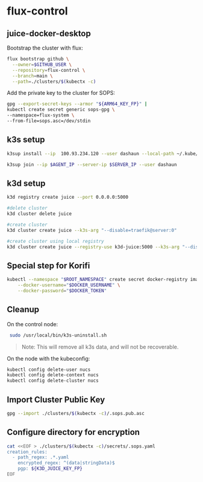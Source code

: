 # flux-control

## juice-docker-desktop

Bootstrap the cluster with flux:
```bash
flux bootstrap github \
  --owner=$GITHUB_USER \
  --repository=flux-control \
  --branch=main \
  --path=./clusters/$(kubectx -c)
```

Add the private key to the cluster for SOPS:
```bash
gpg --export-secret-keys --armor "${ARM64_KEY_FP}" |
kubectl create secret generic sops-gpg \
--namespace=flux-system \
--from-file=sops.asc=/dev/stdin
```

## k3s setup

```bash
k3sup install --ip  100.93.234.120 --user dashaun --local-path ~/.kube/config --merge --k3s-extra-args '--disable traefik' --context arm64

k3sup join --ip $AGENT_IP --server-ip $SERVER_IP --user dashaun
```

## k3d setup

```bash
k3d registry create juice --port 0.0.0.0:5000
```

```bash
#delete cluster
k3d cluster delete juice

#create cluster
k3d cluster create juice --k3s-arg "--disable=traefik@server:0"

#create cluster using local registry
k3d cluster create juice --registry-use k3d-juice:5000 --k3s-arg "--disable=traefik@server:0"
```

## Special step for Korifi

```bash
kubectl --namespace "$ROOT_NAMESPACE" create secret docker-registry image-registry-credentials \
    --docker-username="$DOCKER_USERNAME" \
    --docker-password="$DOCKER_TOKEN"
````

## Cleanup

On the control node:
```bash
 sudo /usr/local/bin/k3s-uninstall.sh
```
> Note: This will remove all k3s data, and will not be recoverable.

On the node with the kubeconfig:
```bash
kubectl config delete-user nucs
kubectl config delete-context nucs
kubectl config delete-cluster nucs
```
## Import Cluster Public Key

```bash
gpg --import ./clusters/$(kubectx -c)/.sops.pub.asc
```

## Configure directory for encryption

```bash
cat <<EOF > ./clusters/$(kubectx -c)/secrets/.sops.yaml
creation_rules:
  - path_regex: .*.yaml
    encrypted_regex: ^(data|stringData)$
    pgp: ${K3D_JUICE_KEY_FP}
EOF
```
